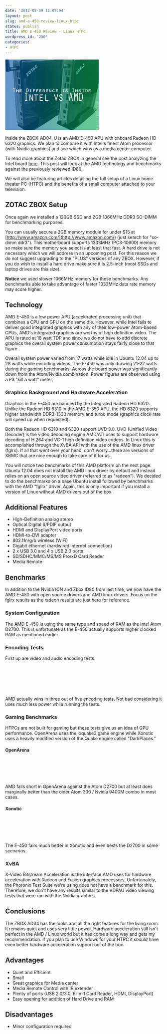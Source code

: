 ```yaml
---
date: '2012-05-09 11:09:04'
layout: post
slug: amd-e-450-review-linux-htpc
status: publish
title: AMD E-450 Review - Linux HTPC
wordpress_id: '250'
categories:
- HTPC
---
```


[![Zotac Zbox ID80 and AD04 side-by-side](/images/2012/05/Intel_vs_AMD-300x226.jpg)](/images/2012/05/Intel_vs_AMD.jpg)

Inside the ZBOX-AD04-U is an AMD E-450 APU with onboard Radeon HD 6320 graphics.  We plan to compare it with Intel's finest Atom processor (with Nvidia graphics) and see which wins as a media center computer.

To read more about the Zotac ZBOX in general see the post analyzing the Intel board [here](/intel-atom-d2700-htpc-review/).  This post will look at the AMD technology and benchmarks against the previously reviewed ID80.

We will also be featuring articles detailing the full setup of a Linux home theater PC (HTPC) and the benefits of a small computer attached to your television.

## ZOTAC ZBOX Setup

Once again we installed a 120GB SSD and 2GB 1066MHz DDR3 SO-DIMM for benchmarking purposes.

You can usually secure a 2GB memory module for under $15 at [http://www.amazon.com/](http://www.amazon.com/) (just search for "so-dimm ddr3").  This motherboard supports 1333MHz (PC3-10600) memory so make sure the memory you select is at least that fast.  A hard drive is not necessary which we will address in an upcoming post.  For this reason we do not suggest upgrading to the "PLUS" versions of any ZBOX.  However, if you do wish to install a hard drive make sure it is 2.5-inch (most SSDs and laptop drives are this size).

**Notice** we used slower 1066MHz memory for these benchmarks.  Any benchmarks able to take advantage of faster 1333MHz data rate memory may score higher.

## Technology

AMD E-450 is a low power APU (accelerated processing unit) that combines a CPU and GPU on the same die.  However, while Intel fails to deliver good integrated graphics with any of their low-power Atom-based CPUs, AMD's integrated graphics are worthy of high definition video.  The APU is rated at 18 watt TDP and since we do not have to add discrete graphics the overall system power consumption stays fairly close to that figure.

Overall system power varied from 17 watts while idle in Ubuntu 12.04 up to 28 watts while encoding videos.  The E-450 was only drawing 21-22 watts during the gaming benchmarks.  Across the board power was significantly down from the Atom/Nvidia combination.  Power figures are observed using a P3 "kill a watt" meter.

### Graphics Background and Hardware Acceleration

Graphics in the E-450 are handled by the integrated Radeon HD 6320.  Unlike the Radeon HD 6310 in the AMD E-350 APU, the HD 6320 supports higher bandwidth DDR3-1333 memory and turbo mode (graphics clock rate will speed up when requested).

Both the Radeon HD 6310 and 6320 support UVD 3.0.  UVD (Unified Video Decoder) is the video decoding engine AMD/ATI uses to support hardware decoding of H.264 and VC-1 high definition video codecs.  In Linux this is accomplished through the XvBA API with the use of the AMD linux driver (fglrx).  If all that went over your head, don't worry...there are versions of XBMC that are nice enough to take care of it for us.

You will notice two benchmarks of this AMD platform on the next page.  Ubuntu 12.04 does not install the AMD linux driver by default and instead relies on an open source video driver (referred to as "radeon").  We decided to do the benchmarks on a base Ubuntu install followed by benchmarks with the AMD "fglrx" driver.  Again, this is only important if you install a version of Linux without AMD drivers out of the box.

## Additional Features

  * High-Definition analog stereo
  * Optical Digital S/PDIF output
  * HDMI and DisplayPort video ports
  * HDMI-to-DVI adapter
  * 802.11n/g/b wireless (WiFi)
  * Gigabit ethernet (hardwired internet connection)
  * 2 x USB 3.0 and 4 x USB 2.0 ports
  * SD/SDHC/MMC/MS/MS Pro/xD Card Reader
  * Media Remote

## Benchmarks

In addition to the Nvidia ION and Zbox ID80 from last time, we now have the AMD E-450 with open source drivers and AMD linux drivers.  Focus on the fglrx results as the radeon results are just here for reference.

### System Configuration

The AMD E-450 is using the same type and speed of RAM as the Intel Atom D2700.  This is unfortunate as the E-450 actually supports higher clocked RAM as mentioned earlier.

### Encoding Tests

First up are video and audio encoding tests.

<object data="/images/2012/05/e450_1.svg" type="image/svg+xml"></object><br />
<object data="/images/2012/05/e450_2.svg" type="image/svg+xml"></object><br />
<object data="/images/2012/05/e450_3.svg" type="image/svg+xml"></object><br />
<object data="/images/2012/05/e450_4.svg" type="image/svg+xml"></object><br />
<object data="/images/2012/05/e450_5.svg" type="image/svg+xml"></object><br />

AMD actually wins in three out of five encoding tests.  Not bad considering it uses much less power while running the tests.

### Gaming Benchmarks

HTPCs are not built for gaming but these tests give us an idea of GPU performance.  OpenArena uses the ioquake3 game engine while Xonotic uses a heavily modified version of the Quake engine called "DarkPlaces."

#### OpenArena

<object data="/images/2012/05/e450_6.svg" type="image/svg+xml"></object><br />
<object data="/images/2012/05/e450_7.svg" type="image/svg+xml"></object><br />
<object data="/images/2012/05/e450_10.svg" type="image/svg+xml"></object><br />
<object data="/images/2012/05/e450_13.svg" type="image/svg+xml"></object><br />

AMD falls short in OpenArena against the Atom D2700 but at least does marginally better than the older Atom 330 / Nvidia 9400M combo in most cases.

#### Xonotic

<object data="/images/2012/05/e450_28.svg" type="image/svg+xml"></object><br />
<object data="/images/2012/05/e450_32.svg" type="image/svg+xml"></object><br />
<object data="/images/2012/05/e450_36.svg" type="image/svg+xml"></object><br />
<object data="/images/2012/05/e450_40.svg" type="image/svg+xml"></object><br />

The E-450 fairs much better in Xonotic and even bests the D2700 in some scenarios.

### XvBA

X-Video Bitstream Acceleration is the interface AMD uses for hardware acceleration with Radeon and Fusion graphics processors.  Unfortunately, the Phoronix Test Suite we're using does not have a benchmark for this.  Therefore, we don't have any results similar to the VDPAU video viewing tests that were run with the Nvidia graphics.

## Conclusions

The ZBOX AD04 has the looks and all the right features for the living room.  It remains quiet and uses very little power.  Hardware acceleration still isn't perfect in the AMD / Linux world but it has come a long way and gets my recommendation.  If you plan to use Windows for your HTPC it _should_ have even better hardware acceleration support out of the box.

## Advantages

  * Quiet and Efficient
  * Small
  * Great graphics for Media center
  * Media Remote Control with IR extender
  * Plenty of ports (USB 2.0/3.0, 6-in-1 Card Reader, HDMI, DisplayPort)
  * Easy opening for addition of Hard Drive and RAM

## Disadvantages

  * Minor configuration required

